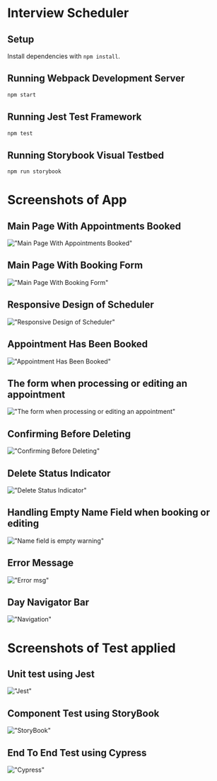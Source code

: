 # Interview Scheduler

## Setup

Install dependencies with `npm install`.

## Running Webpack Development Server

```sh
npm start
```

## Running Jest Test Framework

```sh
npm test
```

## Running Storybook Visual Testbed

```sh
npm run storybook
```

# Screenshots of App

## Main Page With Appointments Booked
!["Main Page With Appointments Booked"](https://github.com/NB-famous/lighthouse-labs-scheduler/blob/master/docs/Homepage.png?raw=true)
## Main Page With Booking Form
!["Main Page With Booking Form"](https://github.com/NB-famous/lighthouse-labs-scheduler/blob/master/docs/Homepage2.png?raw=true)
## Responsive Design of Scheduler
!["Responsive Design of Scheduler"](https://github.com/NB-famous/lighthouse-labs-scheduler/blob/master/docs/Responsiveness.png?raw=true )
## Appointment Has Been Booked
!["Appointment Has Been Booked"](https://github.com/NB-famous/lighthouse-labs-scheduler/blob/master/docs/Appointment-Booked.png?raw=true)
## The form when processing or editing an appointment
!["The form when processing or editing an appointment"](https://github.com/NB-famous/lighthouse-labs-scheduler/blob/master/docs/Form-appointment.png?raw=true)
## Confirming Before Deleting
!["Confirming Before Deleting"](https://github.com/NB-famous/lighthouse-labs-scheduler/blob/master/docs/Confirm-delete.png?raw=true)
## Delete Status Indicator
!["Delete Status Indicator"](https://github.com/NB-famous/lighthouse-labs-scheduler/blob/master/docs/StatusSpinner.png?raw=true)
## Handling Empty Name Field when booking or editing
!["Name field is empty warning"](https://github.com/NB-famous/lighthouse-labs-scheduler/blob/master/docs/HandlingEmptyField.png?raw=true)
## Error Message
!["Error msg"](https://github.com/NB-famous/lighthouse-labs-scheduler/blob/master/docs/ErrorHandling.png?raw=true)
## Day Navigator Bar
!["Navigation"](https://github.com/NB-famous/lighthouse-labs-scheduler/blob/master/docs/ErrorHandling.png?raw=true)

# Screenshots of Test applied 

## Unit test using Jest 
!["Jest"](https://github.com/NB-famous/lighthouse-labs-scheduler/blob/master/docs/Jest.png?raw=true)
## Component Test using StoryBook 
!["StoryBook"](https://github.com/NB-famous/lighthouse-labs-scheduler/blob/master/docs/StoryBook.png?raw=true)
## End To End Test using Cypress 
!["Cypress"](https://github.com/NB-famous/lighthouse-labs-scheduler/blob/master/docs/Cypress.png?raw=true)




